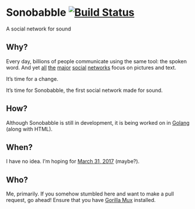 # Sonobabble [![Build Status][travis badge]][travis]
A social network for sound

## Why?
Every day, billions of people communicate using the same tool: the spoken word.
And yet [all][facebook] [the][twitter] [major][instagram] [social][reddit]
[networks][snapchat] focus on pictures and text.

It’s time for a change.

It’s time for Sonobabble, the first social network made for sound.

## How?
Although Sonobabble is still in development, it is being worked on in
[Golang][golang] (along with HTML).

## When?
I have no idea. I’m hoping for [March 31, 2017][march 31 2017 timer] (maybe?).

## Who?
Me, primarily. If you somehow stumbled here and want to make a pull request, go
ahead! Ensure that you have [Gorilla Mux][gorilla mux] installed.

[travis badge]: https://travis-ci.org/skunkmb/sonobabble.svg?branch=master
[travis]: https://travis-ci.org/skunkmb/sonobabble

[facebook]: https://facebook.com
[twitter]: https://twitter.com
[instagram]: https://instagram.com
[reddit]: https://reddit.com
[snapchat]: https://www.snapchat.com

[golang]: https://golang.org

[march 31 2017 timer]: https://days.to/31-march/2017

[gorilla mux]: https://github.com/gorilla/mux
